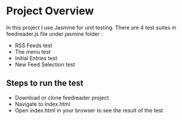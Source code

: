 # Project Overview


In this project I use Jasmine for unit testing. There are 4 test suites in feedreader.js file under jasmine folder : 
- RSS Feeds test
- The menu test 
- Initial Entries test
- New Feed Selection test

## Steps to run the test

- Download or clone feedreader project
- Navigate to index.html
- Open index.html in your browser to see the result of the test 